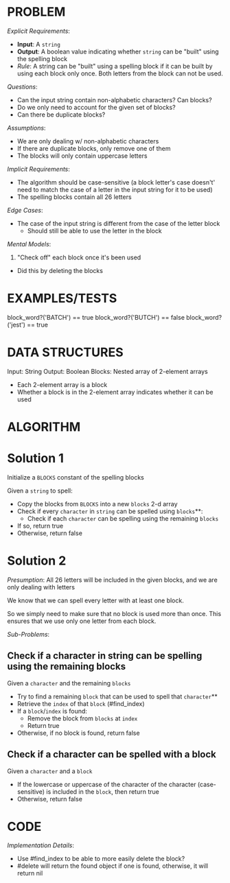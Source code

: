 # PROBLEM

*Explicit Requirements*:
- **Input**: A `string`
- **Output**: A boolean value indicating whether `string` can be "built" using the spelling block
- *Rule*: A string can be "built" using a spelling block if it can be built by using each block only once. Both letters from the block can not be used.

*Questions*:
- Can the input string contain non-alphabetic characters? Can blocks?
- Do we only need to account for the given set of blocks?
- Can there be duplicate blocks?

*Assumptions*:
- We are only dealing w/ non-alphabetic characters
- If there are duplicate blocks, only remove one of them
- The blocks will only contain uppercase letters

*Implicit Requirements*:
- The algorithm should be case-sensitive (a block letter's case doesn't' need to match the case of a letter in the input string for it to be used)
- The spelling blocks contain all 26 letters

*Edge Cases*:
- The case of the input string is different from the case of the letter block
  - Should still be able to use the letter in the block


*Mental Models*:
1. "Check off" each block once it's been used
  - Did this by deleting the blocks

# EXAMPLES/TESTS

block_word?('BATCH') == true
block_word?('BUTCH') == false
block_word?('jest') == true

# DATA STRUCTURES

Input: String
Output: Boolean
Blocks: Nested array of 2-element arrays
- Each 2-element array is a block
- Whether a block is in the 2-element array indicates whether it can be used

# ALGORITHM

# Solution 1

Initialize a `BLOCKS` constant of the spelling blocks

Given a `string` to spell:
- Copy the blocks from `BLOCKS` into a new `blocks` 2-d array
- Check if every `character` in `string` can be spelled using `blocks`**:
  - Check if each `character` can be spelling using the remaining `blocks`
- If so, return true
- Otherwise, return false

# Solution 2

*Presumption*: All 26 letters will be included in the given blocks, and we are only dealing with letters

We know that we can spell every letter with at least one block.

So we simply need to make sure that no block is used more than once. This ensures that we use only one letter from each block.


*Sub-Problems*:

## Check if a character in string can be spelling using the remaining blocks

Given a `character` and the remaining `blocks`
- Try to find a remaining `block` that can be used to spell that `character`**
- Retrieve the `index` of that `block` (#find_index)
- If a `block`/`index` is found:
  - Remove the block from `blocks` at `index`
  - Return true
- Otherwise, if no block is found, return false

## Check if a character can be spelled with a block
Given a `character` and a `block`
- If the lowercase or uppercase of the character of the character (case-sensitive) is included in the `block`, then return true
- Otherwise, return false

# CODE

*Implementation Details*:
- Use #find_index to be able to more easily delete the block?
- #delete will return the found object if one is found, otherwise, it will return nil